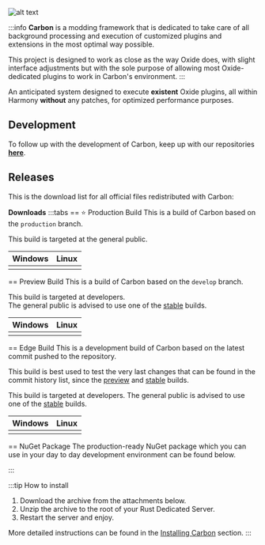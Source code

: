 ![alt text](/logos/carbon-banner.webp)

:::info 
**Carbon** is a modding framework that is dedicated to take care of all background processing and execution of customized plugins and extensions in the most optimal way possible.

This project is designed to work as close as the way Oxide does, with slight interface adjustments but with the sole purpose of allowing most Oxide-dedicated plugins to work in Carbon's environment.
:::

An anticipated system designed to execute **existent** Oxide plugins, all within Harmony **without** any patches, for optimized performance purposes.

## Development

To follow up with the development of Carbon, keep up with our repositories [**here**](https://github.com/CarbonCommunity).

## Releases  
This is the download list for all official files redistributed with Carbon:

**Downloads**
:::tabs
== ⭐ Production Build
This is a build of Carbon based on the `production` branch.

This build is targeted at the general public.

|Windows|Linux|
| :-----: | :----: |
| <CarbonButton href="https://github.com/CarbonCommunity/Carbon.Core/releases/download/production\_build/Carbon.Windows.Release.zip" text="Download Here" external/> | <CarbonButton href="https://github.com/CarbonCommunity/Carbon.Core/releases/download/production\_build/Carbon.Linux.Release.tar.gz" text="Download Here" external/> |
== Preview Build
This is a build of Carbon based on the `develop` branch.

This build is targeted at developers.\
The general public is advised to use one of the [stable](https://github.com/Carbon-Modding/Carbon.Core/releases/latest) builds.

|Windows|Linux|
| :-----: | :----: |
| <CarbonButton href="https://github.com/CarbonCommunity/Carbon.Core/releases/download/preview\_build/Carbon.Windows.Debug.zip" text="Download Here" external/> | <CarbonButton href="https://github.com/CarbonCommunity/Carbon.Core/releases/download/preview\_build/Carbon.Linux.Debug.tar.gz" text="Download Here" external/> |
== Edge Build
This is a development build of Carbon based on the latest commit pushed to the repository.

This build is best used to test the very last changes that can be found in the commit history list, since the [preview](https://github.com/Carbon-Modding/Carbon.Core/releases/preview\_build) and [stable](https://github.com/Carbon-Modding/Carbon.Core/releases/latest) builds.

This build is targeted at developers.
The general public is advised to use one of the [stable](https://github.com/Carbon-Modding/Carbon.Core/releases/latest) builds.

|Windows|Linux|
| :-----: | :----: |
| <CarbonButton href="https://github.com/CarbonCommunity/Carbon.Core/releases/download/edge\_build/Carbon.Windows.Debug.zip" text="Download Here" external/> | <CarbonButton href="https://github.com/CarbonCommunity/Carbon.Core/releases/download/edge\_build/Carbon.Linux.Debug.tar.gz" text="Download Here" external/> |
== NuGet Package
The production-ready NuGet package which you can use in your day to day development environment can be found below.

<CarbonButton href="https://www.nuget.org/packages/Carbon.Community" text="Download Here" external/>
:::

:::tip How to install
1. Download the archive from the attachments below.
2. Unzip the archive to the root of your Rust Dedicated Server.
3. Restart the server and enjoy.

More detailed instructions can be found in the [Installing Carbon](./installing-carbon.md) section.
:::
